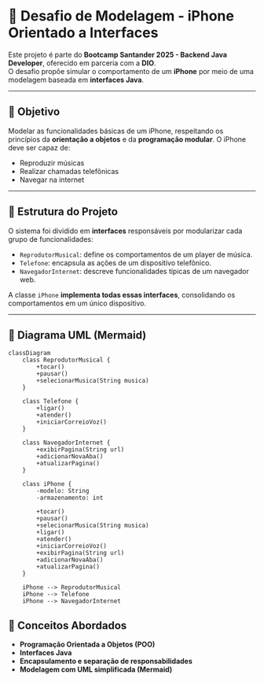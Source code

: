 # 📱 Desafio de Modelagem - iPhone Orientado a Interfaces

Este projeto é parte do **Bootcamp Santander 2025 - Backend Java Developer**, oferecido em parceria com a **DIO**.  
O desafio propõe simular o comportamento de um **iPhone** por meio de uma modelagem baseada em **interfaces Java**.

---

## 🚀 Objetivo

Modelar as funcionalidades básicas de um iPhone, respeitando os princípios da **orientação a objetos** e da **programação modular**. O iPhone deve ser capaz de:

- Reproduzir músicas
- Realizar chamadas telefônicas
- Navegar na internet

---

## 🔧 Estrutura do Projeto

O sistema foi dividido em **interfaces** responsáveis por modularizar cada grupo de funcionalidades:

- `ReprodutorMusical`: define os comportamentos de um player de música.
- `Telefone`: encapsula as ações de um dispositivo telefônico.
- `NavegadorInternet`: descreve funcionalidades típicas de um navegador web.

A classe `iPhone` **implementa todas essas interfaces**, consolidando os comportamentos em um único dispositivo.

---

## 📐 Diagrama UML (Mermaid)


```mermaid
classDiagram
    class ReprodutorMusical {
        +tocar()
        +pausar()
        +selecionarMusica(String musica)
    }

    class Telefone {
        +ligar()
        +atender()
        +iniciarCorreioVoz()
    }

    class NavegadorInternet {
        +exibirPagina(String url)
        +adicionarNovaAba()
        +atualizarPagina() 
    }

    class iPhone {
        -modelo: String
        -armazenamento: int

        +tocar()
        +pausar()
        +selecionarMusica(String musica)
        +ligar()
        +atender()
        +iniciarCorreioVoz()
        +exibirPagina(String url)
        +adicionarNovaAba()
        +atualizarPagina()
    }

    iPhone --> ReprodutorMusical
    iPhone --> Telefone
    iPhone --> NavegadorInternet

```

## 🧠 Conceitos Abordados

- **Programação Orientada a Objetos (POO)**
- **Interfaces Java**
- **Encapsulamento e separação de responsabilidades**
- **Modelagem com UML simplificada (Mermaid)**
